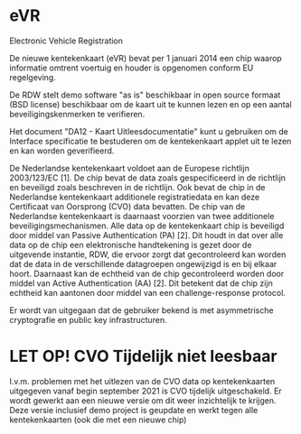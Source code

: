 eVR
===

Electronic Vehicle Registration

De nieuwe kentekenkaart (eVR) bevat per 1 januari 2014 een chip waarop informatie omtrent voertuig en houder is opgenomen conform EU regelgeving. 

De RDW stelt demo software "as is"  beschikbaar in open source formaat (BSD license) beschikbaar om de kaart uit te kunnen lezen en op een aantal beveiligingskenmerken te verifieren.

Het document "DA12 - Kaart Uitleesdocumentatie" kunt u gebruiken om de Interface specificatie te bestuderen om de kentekenkaart applet uit te lezen en kan worden geverifieerd.
 
De Nederlandse kentekenkaart voldoet aan de Europese richtlijn 2003/123/EC [1]. De chip bevat de data zoals gespecificeerd in de richtlijn en beveiligd zoals beschreven in de richtlijn. Ook bevat de chip in de Nederlandse kentekenkaart additionele registratiedata en kan deze Certificaat van Oorsprong (CVO) data bevatten. De chip van de Nederlandse kentekenkaart is daarnaast voorzien van twee additionele beveiligingsmechanismen. Alle data op de kentekenkaart chip is beveiligd door middel van Passive Authentication (PA) [2]. Dit houdt in dat over alle data op de chip een elektronische handtekening is gezet door de uitgevende instantie, RDW, die ervoor zorgt dat gecontroleerd kan worden dat de data in de verschillende datagroepen ongewijzigd is en bij elkaar hoort. Daarnaast kan de echtheid van de chip gecontroleerd worden door middel van Active Authentication (AA) [2]. Dit betekent dat de chip zijn echtheid kan aantonen door middel van een challenge-response protocol. 

Er wordt van uitgegaan dat de gebruiker bekend is met asymmetrische cryptografie en public key infrastructuren.

# LET OP! CVO Tijdelijk niet leesbaar
I.v.m. problemen met het uitlezen van de CVO data op kentekenkaarten uitgegeven vanaf begin september 2021 is CVO tijdelijk uitgeschakeld. 
Er wordt gewerkt aan een nieuwe versie om dit weer inzichtelijk te krijgen.
Deze versie inclusief demo project is geupdate en werkt tegen alle kentekenkaarten (ook die met een nieuwe chip)
